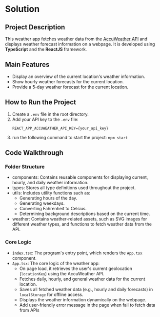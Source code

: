 # Solution

## Project Description

This weather app fetches weather data from the [AccuWeather API](https://developer.accuweather.com/) and displays weather forecast information on a webpage. It is developed using **TypeScript** and the **ReactJS** framework.

## Main Features

- Display an overview of the current location's weather information.
- Show hourly weather forecasts for the current location.
- Provide a 5-day weather forecast for the current location.

## How to Run the Project

1. Create a `.env` file in the root directory.
2. Add your API key to the `.env` file:
   ```env
   REACT_APP_ACCUWEATHER_API_KEY={your_api_key}
3. run the following command to start the project:
 `npm start` 

## Code Walkthrough
### Folder Structure
- components: Contains reusable components for displaying current, hourly, and daily weather information.
- types: Stores all type definitions used throughout the project.
- utils: Includes utility functions such as:
    - Generating hours of the day.
    - Generating weekdays.
    - Converting Fahrenheit to Celsius.
    - Determining background descriptions based on the current time.
- weather: Contains weather-related assets, such as SVG images for different weather types, and functions to fetch weather data from the API.
### Core Logic
- `index.tsx`: The program's entry point, which renders the `App.tsx` component.
- `App.tsx`: The core logic of the weather app:
    - On page load, it retrieves the user's current geolocation (`locationKey`) using the AccuWeather API.
    - Fetches daily, hourly, and general weather data for the current location.
    - Saves all fetched weather data (e.g., hourly and daily forecasts) in `localStorage` for offline access.
    - Displays the weather information dynamically on the webpage.
    - Add user-friendly error message in the page when fail to fetch data from APIs